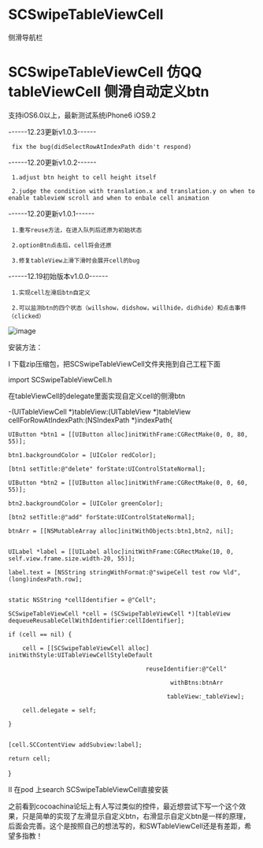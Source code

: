 # SCSwipeTableViewCell
侧滑导航栏
# SCSwipeTableViewCell  仿QQ tableViewCell 侧滑自动定义btn

支持iOS6.0以上，最新测试系统iPhone6 iOS9.2

------12.23更新v1.0.3------

     fix the bug(didSelectRowAtIndexPath didn't respond)

------12.20更新v1.0.2------

     1.adjust btn height to cell height itself

     2.judge the condition with translation.x and translation.y on when to enable tablevieW scroll and when to enbale cell animation

------12.20更新v1.0.1------

     1.重写reuse方法，在进入队列后还原为初始状态

     2.optionBtn点击后，cell将会还原

     3.修复tableView上滑下滑时会展开cell的bug

------12.19初始版本v1.0.0------

     1.实现cell左滑后btn自定义

     2.可以监测btn的四个状态（willshow，didshow，willhide，didhide）和点击事件（clicked）


![image](https://raw.githubusercontent.com/MonkeyS914/SCSwipeTableViewCell/master/screenshort/1234.gif?2)

安装方法：

I 下载zip压缩包，把SCSwipeTableViewCell文件夹拖到自己工程下面 

import SCSwipeTableViewCell.h 

在tableViewCell的delegate里面实现自定义cell的侧滑btn

-(UITableViewCell *)tableView:(UITableView *)tableView cellForRowAtIndexPath:(NSIndexPath *)indexPath{

    
    UIButton *btn1 = [[UIButton alloc]initWithFrame:CGRectMake(0, 0, 80, 55)];
    
    btn1.backgroundColor = [UIColor redColor];
    
    [btn1 setTitle:@"delete" forState:UIControlStateNormal];
    
    UIButton *btn2 = [[UIButton alloc]initWithFrame:CGRectMake(0, 0, 60, 55)];
    
    btn2.backgroundColor = [UIColor greenColor];
    
    [btn2 setTitle:@"add" forState:UIControlStateNormal];
    
    btnArr = [[NSMutableArray alloc]initWithObjects:btn1,btn2, nil];
    
    
    UILabel *label = [[UILabel alloc]initWithFrame:CGRectMake(10, 0, self.view.frame.size.width-20, 55)];
    
    label.text = [NSString stringWithFormat:@"swipeCell test row %ld",(long)indexPath.row];
    
    
    static NSString *cellIdentifier = @"Cell";
    
    SCSwipeTableViewCell *cell = (SCSwipeTableViewCell *)[tableView dequeueReusableCellWithIdentifier:cellIdentifier];
    
    if (cell == nil) {
    
        cell = [[SCSwipeTableViewCell alloc] initWithStyle:UITableViewCellStyleDefault
        
                                           reuseIdentifier:@"Cell"
                                           
                                                  withBtns:btnArr
                                                  
                                                 tableView:_tableView];
                                                 
        cell.delegate = self;
        
    }
    
    
    [cell.SCContentView addSubview:label];
    
    return cell;
    
} 


II 在pod 上search SCSwipeTableViewCell直接安装

之前看到cocoachina论坛上有人写过类似的控件，最近想尝试下写一个这个效果，只是简单的实现了左滑显示自定义btn，右滑显示自定义btn是一样的原理，后面会完善。这个是按照自己的想法写的，和SWTableViewCell还是有差距，希望多指教！

